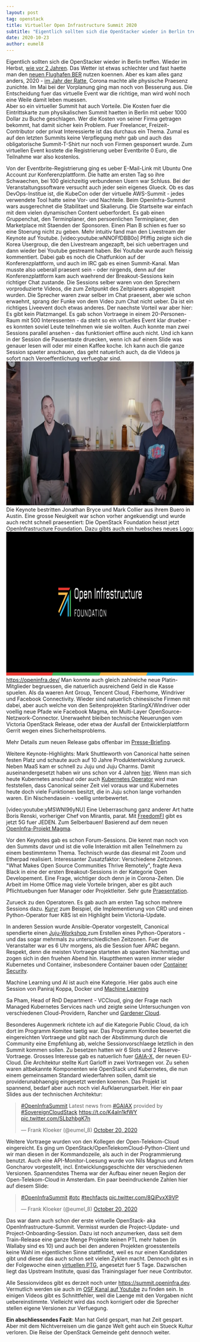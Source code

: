 ```yaml
---
layout: post
tag: openstack
title: Virtueller Open Infrastructure Summit 2020
subtitle: "Eigentlich sollten sich die OpenStacker wieder in Berlin treffen. Wieder im Herbst, wie vor 2 Jahren. Das Wetter ist etwas schlechter und fast haette man den neuen Flughafen BER nutzen koennen. Aber es kam alles ganz anders, 2020 - im Jahr der Ratte,&hellip;"
date: 2020-10-23
author: eumel8
---
```


Eigentlich sollten sich die OpenStacker wieder in Berlin treffen. Wieder im Herbst, <a href="https://www.openstack.org/videos/summits/berlin-2018">wie vor 2 Jahren</a>. Das Wetter ist etwas schlechter und fast haette man den <a href="https://ber.berlin-airport.de">neuen Flughafen BER</a> nutzen koennen. Aber es kam alles ganz anders, 2020 - <a href="https://chinesenewyear.net/zodiac/rat/">im Jahr der Ratte</a>, Corona machte alle physische Praesenz zunichte. Im Mai bei der Vorplanung ging man noch von Besserung aus. Die Entscheidung fuer das virtuelle Event war die richtige, man wird wohl noch eine Weile damit leben muessen.
<br/>
Aber so ein virtueller Summit hat auch Vorteile. Die Kosten fuer die Eintrittskarte zum physikalischen Summit haetten in Berlin mit ueber 1000 Dollar zu Buche geschlagen. Wer die Kosten von seiner Firma getragen bekommt, hat damit sicher kein Problem. Fuer Freelancer, Freizeit-Contributor oder privat Interessierte ist das durchaus ein Thema. Zumal es auf den letzten Summits keine Verpflegung mehr gab und auch das obligatorische Summit-T-Shirt nur noch von Firmen gesponsert wurde. Zum virtuellen Event kostete die Registrierung ueber Eventbrite 0 Euro, die Teilnahme war also kostenlos.

Von der Eventbrite-Registrierung ging es ueber E-Mail-Link mit Ubuntu One Account zur Konferenzplattform. Die hatte am ersten Tag so ihre Schwaechen, bei 100 gleichzeitig verbundenen Usern war Schluss. Bei der Veranstaltungssoftware versucht auch jeder sein eigenes Glueck. Ob es das DevOps-Institue ist, die KubeCon oder der virtuelle AWS-Summit - jedes verwendete Tool hatte seine Vor- und Nachteile. Beim OpenInfra-Summit wars ausgerechnet die Stabilitaet und Skalierung. Die Startseite war einfach mit dem vielen dynamischen Content ueberfordert. Es gab einen Gruppenchat, den Terminplaner, den persoenlichen Terminplaner, den Marketplace mit Staenden der Sponsoren. Einen Plan B schien es fuer so eine Stoerung nicht zu geben. Mehr intuitiv fand man den Livestream der Keynote auf Youtube. 
[video:youtube:wNNOFfDBB0o]
Pfiffig zeigte sich die Korea Usergroup, die den Livestream angezapft, bei sich uebertragen und dann wieder bei Youtube gestreamt haben. Bei Youtube wurde auch fleissig kommentiert. Dabei gab es noch die Chatfunkion auf der Konferenzplattform, und auch im IRC gab es einen Summit-Kanal. Man musste also ueberall praesent sein - oder nirgends, denn auf der Konferenzplattform kam auch waehrend der Breakout-Sessions kein richtiger Chat zustande. Die Sessions selber waren von den Sprechern vorproduzierte Videos, die zum Zeitpunkt des Zeitplaners abgespielt wurden. Die Sprecher waren zwar selber im Chat praesent, aber wie schon erwaehnt, sprang der Funke von dem Video zum Chat nicht ueber. Da ist ein richtiges Liveevent doch etwas anderes. Der naechste Vorteil war aber hier: Es gibt kein Platzmangel. Es gab schon Vortraege in einem 20-Personen-Raum mit 500 Interessenten - da steht so ein virtuelles Event klar drueber - es konnten soviel Leute teilnehmen wie sie wollten. Auch konnte man zwei Sessions parallel ansehen - das funktioniert offline auch nicht. Und ich kann in der Session die Pausentaste druecken, wenn ich auf einem Slide was genauer lesen will oder mir einen Kaffee koche. Ich kann auch die ganze Session spaeter anschauen, das geht natuerlich auch, da die Videos ja sofort nach Veroeffentlichung verfuegbar sind.
<img src="/images/quick-uploads/virtueller-open-infrastructure-summit-2020/2020-10-23_2_.png" width="585" height="386"/>
Die Keynote bestritten Jonathan Bryce und Mark Collier aus ihrem Buero in Austin. Eine grosse Neuigkeit war schon vorher angekuendigt und wurde auch recht schnell praesentiert: Die OpenStack Foundation heisst jetzt OpenInfrastructure Foundation. Dazu gibts auch ein huebsches neues Logo:
<img src="/images/quick-uploads/virtueller-open-infrastructure-summit-2020/openinfrafoundation.png" width="585" height="386"/>
https://openinfra.dev/
Man konnte auch gleich zahlreiche neue Platin-Mitglieder begruessen, die natuerlich ausreichend Geld in die Kasse spuelen. Als da waeren Ant Group, Tencent Cloud, Fiberhome, Windriver und Facebook Connectivity. Wieder sind natuerlich chinesische Firmen mit dabei, aber auch welche von den Seitenprojekten StarlingX/Windriver oder voellig neue Pfade wie Facebook Magma, ein Multi-Layer OpenSource- Netzwork-Connector. Unerwaehnt bleiben technische Neuerungen vom Victoria OpenStack Release, oder etwa der Ausfall der Entwicklerplattform Gerrit wegen eines Sicherheitsproblems.

Mehr Details zum neuen Release gabs offenbar im <a href="https://www.datacenter-insider.de/openstack-release-22-zeigt-das-victory-zeichen-a-973068/">Presse-Briefing</a>.

Weitere Keynote-Highlights: Mark Shuttleworth von Canonical hatte seinen festen Platz und schaute auch auf 10 Jahre Produktentwicklung zurueck. Neben MaaS kam er schnell zu Juju und Juju Charms. Damit auseinandergesetzt haben wir uns schon vor 4 Jahren <a href="https://blog.eumelnet.de/blogs/blog8.php/zauberei-mit-juju-serverless-computing">hier</a>.
Wenn man sich heute Kubernetes anschaut oder auch <a href="https://blog.eumelnet.de/blogs/blog8.php/schwarzer-guertel-dan-5-kubernetes-operator">Kubernetes Operator</a> wird man feststellen, dass Canonical seiner Zeit viel voraus war und Kubernetes heute doch viele Funktionen besitzt, die in Juju schon lange vorhanden waren. Ein Nischendasein - voellig unterbewertet.

[video:youtube:yMSWNl96yNU]
Eine Ueberraschung ganz anderer Art hatte Boris Renski, vorheriger Chef von Mirantis, parat. Mit <a href="https://freedomfi.com">FreedomFI</a> gibt es jetzt 5G fuer JEDEN. Zum Selberbauen! Basierend auf dem neuen <a href="https://github.com/magma/magma">OpenInfra-Projekt Magma</a>. 

Vor den Keynotes gab es schon Forum-Sessions. Die kennt man noch von den Summits davor und ist die volle Interaktion mit allen Teilnehmern zu einem bestimmtemn Thema. Technisch wurde das diesmal mit Zoom und Etherpad realisiert. Interessanter Zusatzfaktor: Verschiedene Zeitzonen.
"What Makes Open Source Communities Thrive Remotely", fragte Aeva Black in eine der ersten Breakout-Sessions in der Kategorie Open Developement. Eine Frage, wichtiger doch denn je in Corona-Zeiten. Die Arbeit im Home Office mag viele Vorteile bringen, aber es gibt auch Pflichtuebungen fuer Manager oder Projektleiter. Sehr gute <a href="https://talks.by.aeva.online/pdfs/OSS%20Talks%20-%20Building%20Healthy%20Remote%20Culture%202020.pdf">Praesentation</a>. 

Zurueck zu den Operatoren. Es gab auch am ersten Tag schon mehrere Sessions dazu. <a href="https://opendev.org/openstack/kuryr-kubernetes/">Kuryr</a> zum Beispiel, die Implementierung von CRD und einen Python-Operator fuer K8S ist ein Highlight beim Victoria-Update.

In anderen Session wurde Ansible-Operator vorgestellt, Canonical spendierte einen <a href="https://twitter.com/eumel_8/status/1319159207220871168">Juju-Workshop </a>zum Erstellen eines Python-Operators - und das sogar mehrmals zu unterschiedlichen Zeitzonen. Fuer die Veranstalter war es 6 Uhr morgens, als die Session fuer APAC begann. Respekt, denn die meisten Vortraege starteten ab spaeten Nachmittag und zogen sich in den fruehen Abend hin. 
Hauptthemen waren immer wieder Kubernetes und Container, insbesondere Container bauen oder <a href="https://github.com/arunc009/DSUGHyderabad-ContainerSecurity">Container Security</a>. 

Machine Learning und AI ist auch eine Kategorie. Hier gabs auch eine Session von Paniraj Koppa, Docker und <a href="https://github.com/pkoppa/open_infrastructure_summit_2020">Machine Learning</a>

Sa Pham, Head of RnD Department - VCCloud, ging der Frage nach Managed Kubernetes Services nach und zeigte seine Untersuchungen von verschiedenen Cloud-Providern, Rancher und <a href="https://github.com/gardener/gardener">Gardener Cloud</a>.

Besonderes Augenmerk richtete ich auf die Kategorie Public Cloud, da ich dort im Programm Komitee taetig war. Das Programm Komitee bewertet die eingereichten Vortraege und gibt nach der Abstimmung durch die Community eine Empfehlung ab, welche Sessionvorschlaege letztlich in den Summit kommen sollen. Zu besetzen hatten wir 6 Slots und 2 Reserve-Vortraege. Grosses Interesse gab es natuerlich fuer <a href="https://www.data-infrastructure.eu/GAIAX/Navigation/EN/Home/home.html">GAIA-X,</a> der neuen EU-Cloud. Die Architektur stellte Kurt Garloff in zwei Vortraegen vor. Zu sehen waren altbekannte Komponenten wie OpenStack und Kubernetes, die nun einem gemeinsamen Standard wiederfahren sollen, damit sie providerunabhaengig eingesetzt werden koennen. Das Projekt ist spannend, bedarf aber auch noch viel Aufklaerungsarbeit. Hier ein paar Slides aus der technischen Architektur:
<blockquote class="twitter-tweet"><p lang="en" dir="ltr"><a href="https://twitter.com/hashtag/OpenInfraSummit?src=hash&ref_src=twsrc%5Etfw">#OpenInfraSummit</a> Latest news from <a href="https://twitter.com/hashtag/GAIAX?src=hash&ref_src=twsrc%5Etfw">#GAIAX</a> provided by <a href="https://twitter.com/hashtag/SovereignCloudStack?src=hash&ref_src=twsrc%5Etfw">#SovereignCloudStack</a> <a href="https://t.co/K4aln1kfWY">https://t.co/K4aln1kfWY</a> <a href="https://t.co/SLbzhbgK7n">pic.twitter.com/SLbzhbgK7n</a></p>&mdash; Frank Kloeker (@eumel_8) <a href="https://twitter.com/eumel_8/status/1318611652913340420?ref_src=twsrc%5Etfw">October 20, 2020</a></blockquote> <script async src="https://platform.twitter.com/widgets.js" charset="utf-8"></script> 

Weitere Vortraege wurden von den Kollegen der Open-Telekom-Cloud eingereicht. Es ging um OpenStack/OpenTelekomCloud-Python-Client und wir man diesen in der Kommandozeile, als auch in der Programmierung benutzt. Auch eine API-Monitor-Loesung wurde von Nils Magnus und Artem Goncharov vorgestellt, incl. Entwicklungsgeschichte der verschiedenen Versionen. Spannendstes Thema war der Aufbau einer neuen Region der Open-Telekom-Cloud in Amsterdam. Ein paar beeindruckende Zahlen hier auf diesem Slide: 

<blockquote class="twitter-tweet"><p lang="und" dir="ltr"><a href="https://twitter.com/hashtag/OpenInfraSummit?src=hash&ref_src=twsrc%5Etfw">#OpenInfraSummit</a> <a href="https://twitter.com/hashtag/otc?src=hash&ref_src=twsrc%5Etfw">#otc</a> <a href="https://twitter.com/hashtag/techfacts?src=hash&ref_src=twsrc%5Etfw">#techfacts</a> <a href="https://t.co/8QiPvxX9VP">pic.twitter.com/8QiPvxX9VP</a></p>&mdash; Frank Kloeker (@eumel_8) <a href="https://twitter.com/eumel_8/status/1318612849640562690?ref_src=twsrc%5Etfw">October 20, 2020</a></blockquote> <script async src="https://platform.twitter.com/widgets.js" charset="utf-8"></script> 

Das war dann auch schon der erste virtuelle OpenStack- aka OpenInfrastructure-Summit. Vermisst wurden die Project-Update- und Project-Onboarding-Session. Dazu ist noch anzumerken, dass seit dem Train-Release eine ganze Menge Projekte keinen PTL mehr haben (in Wallaby sind es 10) und auch bei den anderen Projekten groesstenteils keine Wahl im eigentlichen Sinne stattfindet, weil es nur einen Kandidaten gibt und dieser das auch schon seit vielen Zyklen macht. Dennoch gibt es in der Folgewoche einen <a href="http://ptg.openstack.org/">virtuellen PTG</a>, angesetzt fuer 5 Tage. Dazwischen liegt das Upstream Institute, quasi das Trainingslager fuer neue Contributor.

Alle Sessionvideos gibt es derzeit noch unter https://summit.openinfra.dev. Vermutlich werden sie auch im <a href="https://www.youtube.com/channel/UCQ74G2gKXdpwZkXEsclzcrA">OSF Kanal auf Youtube</a> zu finden sein. In einigen Videos gibt es Schnittfehler, weil die Laenge mit den Vorgaben nicht uebereinstimmte. Vielleicht wird das noch korrigiert oder die Sprecher stellen eigene Versionen zur Verfuegung. 

<strong>Ein abschliessendes Fazit</strong>: Man hat Geld gespart, man hat Zeit gespart. Aber mit dem Nichtverreisen um die ganze Welt geht auch ein Stueck Kultur verloren. Die Reise der OpenStack Gemeinde geht dennoch weiter.
